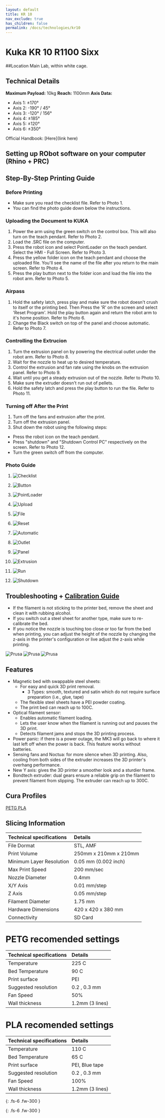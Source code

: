 ```yaml
---
layout: default
title: KR 10
nav_exclude: true
has_children: false
permalink: /docs/technologies/kr10
---
```


# Kuka KR 10 R1100 Sixx
##Location
Main Lab, within white cage.

## Technical Details
**Maximum Payload:** 10kg
**Reach:** 1100mm
**Axis Data:**
* Axis 1: &plusmn;170&deg;
* Axis 2: -190&deg; / 45&deg;
* Axis 3: -120&deg; / 156&deg;
* Axis 4: &plusmn;185&deg;
* Axis 5: &plusmn;120&deg;
* Axis 6: &plusmn;350&deg;  



 

Official Handbook: [Here](link here)

## Setting up RObot software on your computer (Rhino + PRC)

## Step-By-Step Printing Guide

### Before Printing

 - Make sure you read the checklist file. Refer to Photo 1.
 - You can find the photo guide down below the instructions. 
 
### Uploading the Document to KUKA 

 1. Power the arm using the green switch on the control box. This will also turn on the teach pendant. Refer to Photo 2.
 2. Load the .SRC file on the computer.
 3. Press the robot icon and select PointLoader on the teach pendant. Select the HMI - Full Screen. Refer to Photo 3.
 4. Press the yellow folder icon on the teach pendant and choose the uploaded file. You'll see the name of the file after you return to the main screen. Refer to Photo 4.
 5. Press the play button next to the folder icon and load the file into the robot arm. Refer to Photo 5.

### Airpass

 1. Hold the safety latch, press play and make sure the robot doesn't crush to itself or the printing bed. Then Press the 'R' on the screen and select 'Reset Program'. Hold the play button again and return the robot arm to it's home position. Refer to Photo 6.
 2. Change the Black switch on top of the panel and choose automatic. Refer to Photo 7.

### Controlling the Extrucion

 1. Turn the extrusion panel on by powering the electrical outlet under the robot arm. Refer to Photo 8.
 2. Wait for the nozzle to heat up to desired temperature. 
 3. Control the extrusion and fan rate using the knobs on the extrusion panel. Refer to Photo 9.
 4. Wait until you get a steady extrusion out of the nozzle. Refer to Photo 10.
 5. Make sure the extruder doesn't run out of pellets.
 6. Hold the safety latch and press the play button to run the file. Refer to Photo 11.

### Turning off After the Print

 1. Turn off the fans and extrusion after the print.
 2. Turn off the extrusion panel. 
 3. Shut down the robot using the following steps:
  - Press the robot icon on the teach pendant.
  - Press "shutdown" and "Shutdown Control PC" respectively on the screen. Refer to Photo 12.
  - Turn the green switch off from the computer.

### Photo Guide 

 1.  ![Checklist](https://github.com/rdflabfiu/labwiki/tree/main/assets/images/KUKA10_1.jpg "Checklist")

 2.  ![Button](https://github.com/rdflabfiu/labwiki/tree/main/assets/images/KUKA10_2.JPG "Button")

 3.  ![PointLoader](https://github.com/rdflabfiu/labwiki/tree/main/assets/images/KUKA10_3.JPG "PointLoader")

 4.  ![Upload](https://github.com/rdflabfiu/labwiki/tree/main/assets/images/KUKA10_4.JPG "Upload")

 5.  ![File](https://github.com/rdflabfiu/labwiki/tree/main/assets/images/KUKA10_5.JPG "File")

 6.  ![Reset](https://github.com/rdflabfiu/labwiki/tree/main/assets/images/KUKA10_6.JPG "Reset")

 7.  ![Automatic](https://github.com/rdflabfiu/labwiki/tree/main/assets/images/KUKA10_7.JPG "Automatic")

 8.  ![Outlet](https://github.com/rdflabfiu/labwiki/tree/main/assets/images/KUKA10_8.JPG "Outlet")

 9.  ![Panel](https://github.com/rdflabfiu/labwiki/tree/main/assets/images/KUKA10_9.JPG "Panel")

 10. ![Extrusion](https://github.com/rdflabfiu/labwiki/tree/main/assets/images/KUKA10_10.JPG "Extrusion")

 11. ![Run](https://github.com/rdflabfiu/labwiki/tree/main/assets/images/KUKA10_11.JPG "Run")

 12. ![Shutdown](https://github.com/rdflabfiu/labwiki/tree/main/assets/images/KUKA10_12.JPG "Shutdown")








 

## Troubleshooting + [Calibration Guide](https://help.prusa3d.com/category/calibration_199) 
- If the filament is not sticking to the printer bed, remove the sheet and clean it with rubbing alcohol.
- If you switch out a steel sheet for another type, make sure to re-calibrate the bed.
- If you notice the nozzle is touching too close or too far from the bed when printing, you can adjust the height of the nozzle by changing the z-axis in the printer's configuration or live adjust the z-axis while printing.

![Prusa](/assets/images/prusaIssue1.png)
![Prusa](/assets/images/prusaIssue2.png)
![Prusa](/assets/images/prusaIssue3.png)



## Features

- Magnetic bed with swappable steel sheets:
  - For easy and quick 3D print removal.
    - 3 Types: smooth, textured and satin which do not require surface preparation (i.e., glue, tape)
  - The flexible steel sheets have a PEI powder coating.
  - The print bed can reach up to 100C.
- Optical filament sensor:
  - Enables automatic filament loading.
  - Lets the user know when the filament is running out and pauses the 3D print.
  - Detects filament jams and stops the 3D printing process.
- Power panic: if there is a power outage, the MK3 will go back to where it last left off when the power is back. This feature works without batteries.
- Sensing fans and Noctua: for more silence when 3D printing. Also, cooling from both sides of the extruder increases the 3D printer&#39;s overhang performance.
- New Y axis: gives the 3D printer a smoother look and a sturdier frame.
- Bondtech extruder: dual gears ensure a reliable grip on the filament to prevent filament from slipping. The extruder can reach up to 300C.

## Cura Profiles

[PETG ](link.to.profile.here)
[PLA ](link.to.profile.here)


## Slicing Information  

| Technical specifications      | Details               |
|:------------------------------|:----------------------|
| File Dormat                   | STL, AMF              |
| Print Volume                  | 250mm x 210mm x 210mm |
| Minimum Layer Resolution      | 0.05 mm (0.002 inch)  |
| Max Print Speed               | 200 mm/sec            |
| Nozzle Diameter               | 0.4mm                 |
| X/Y Axis                      | 0.01 mm/step          |
| Z Axis                        | 0.05 mm/step          |
| Filament Diameter             | 1.75 mm               |
| Hardware Dimensions           | 420 x 420 x 380 mm    |
| Connectivity                  | SD Card               |


# PETG recomended settings

| Technical specifications      | Details               |
|:------------------------------|:----------------------|
| Temperature                   | 225  C                |
| Bed Temperature               | 90   C                |
| Print surface                 | PEI                   |
| Suggested resolution          | 0.2 , 0.3 mm          |
| Fan Speed                     | 50%                   |
| Wall thickness                | 1.2mm (3 lines)       |

# PLA recomended settings

| Technical specifications      | Details               |
|:------------------------------|:----------------------|
| Temperature                   | 110  C                |
| Bed Temperature               | 65   C                |
| Print surface                 | PEI, Blue tape        |
| Suggested resolution          | 0.2 , 0.3 mm          |
| Fan Speed                     | 100%                  |
| Wall thickness                | 1.2mm (3 lines)       |




{: .fs-6 .fw-300 }


{: .fs-6 .fw-300 }
